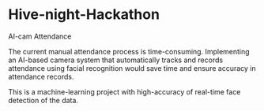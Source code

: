 # Hive-night-Hackathon
AI-cam Attendance


The current manual attendance process is time-consuming. Implementing an AI-based camera system that automatically tracks and records attendance using facial recognition would save time and ensure accuracy in attendance records.

This is a machine-learning project with high-accuracy of real-time face detection of the data.

